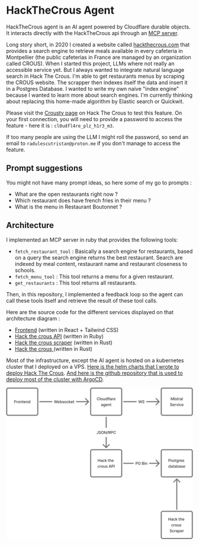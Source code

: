 # HackTheCrous Agent

HackTheCrous agent is an AI agent powered by Cloudflare durable objects.
It interacts directly with the HackTheCrous api through an [MCP server](https://modelcontextprotocol.io).

Long story short, in 2020 I created a website called [hackthecrous.com](https://hackthecrous.com) that provides a search engine
to retrieve meals available in every cafeteria in Montpellier (the public cafeterias in France are managed by an organization called CROUS).
When I started this project, LLMs where not really an accessible service yet. But I always wanted to integrate natural language search in Hack The Crous.
I'm able to get restaurants menus by scraping the CROUS website. The scrapper then indexes itself the data and insert it in a Postgres Database.
I wanted to write my own naive "index engine" because I wanted to learn more about search engines. I'm currently thinking about replacing this
home-made algorithm by Elastic search or Quickwit.

Please visit the [Crousty page](https://hackthecrous.com/crousty) on Hack The Crous to test this feature. On your first connection, you will need to provide
a password to access the feature - here it is : `cl0udfl4re_plz_h1r3_m3`.

If too many people are using the LLM I might roll the password, so send an email to `radulescutristan@proton.me` if you don't manage to access the feature.

## Prompt suggestions

You might not have many prompt ideas, so here some of my go to prompts : 

- What are the open restaurants right now ?
- Which restaurant does have french fries in their menu ?
- What is the menu in Restaurant Boutonnet ?

## Architecture

I implemented an MCP server in ruby that provides the following tools:

- `fetch_restaurant_tool` : Basically a search engine for restaurants, based on a query the search engine returns the best restaurant. Search are indexed by meal content, restaurant name and restaurant closeness to schools.
- `fetch_menu_tool` : This tool returns a menu for a given restaurant.
- `get_restaurants` : This tool returns all restaurants.

Then, in this repository, I implemented a feedback loop so the agent can call these tools itself and retrieve the result of these tool calls.

Here are the source code for the different services displayed on that architecture diagram : 

- [Frontend](https://github.com/Courtcircuits/HackTheCrous.web) (written in React + Tailwind CSS)
- [Hack the crous API](https://github.com/Courtcircuits/HackTheCrous.api) (written in Ruby)
- [Hack the crous scraper](https://github.com/Courtcircuits/HackTheCrous.crawler) (written in Rust)
- [Hack the crous ](https://github.com/Courtcircuits/HackTheCrous.crawler) (written in Rust)

Most of the infrastructure, except the AI agent is hosted on a kubernetes cluster that I deployed on a VPS.
[Here is the helm charts that I wrote to deploy Hack The Crous](https://github.com/Courtcircuits/HackTheCrous.charts). 
[And here is the github repository that is used to deploy most of the cluster with ArgoCD](https://github.com/Courtcircuits/polytech-cluster/).

![image](./images/architecture.png)




